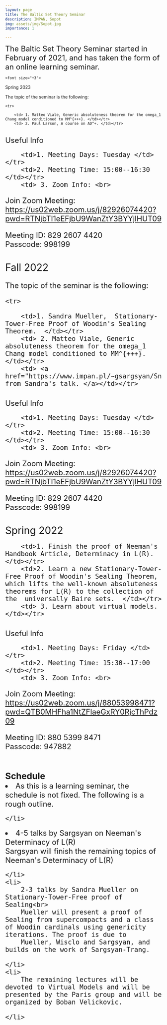 ```yaml
---
layout: page
title: The Baltic Set Theory Seminar 
description: IMPAN, Sopot
img: assets/img/Sopot.jpg
importance: 1

---
```


<font size="+2"> The Baltic Set Theory Seminar started in February of 2021, and has taken the form of an online
learning seminar. </font>
	
	<font size="+3">
 Spring 2023</font>
<table>
<tbody>

The topic of the seminar is the following:

	<tr>
	
		<td> 1. Matteo Viale, Generic absoluteness theorem for the omega_1 Chang model conditioned to MM^{+++}. </td></tr>
		<td> 2. Paul Larson, A course on AD^+. </td></tr>
	
</tbody>
</table>

<font size="+2">
 Useful Info</h3</font>
<table>
<tbody>
	<tr>
	
		<td>1. Meeting Days: Tuesday </td></tr>
		<td>2. Meeting Time: 15:00--16:30 </td></tr>
		<td> 3. Zoom Info: <br>
Join Zoom Meeting: https://us02web.zoom.us/j/82926074420?pwd=RTNjbTI1eEFjbU9WanZtY3BYYjlHUT09 <br>

Meeting ID: 829 2607 4420 <br>
Passcode: 998199</td></tr>	
</tbody>
</table>
	
	
<font size="+3">
 Fall 2022</font>
<table>
<tbody>

The topic of the seminar is the following:

	<tr>
	
		<td>1. Sandra Mueller,  Stationary-Tower-Free Proof of Woodin's Sealing Theorem.  </td></tr>
		<td> 2. Matteo Viale, Generic absoluteness theorem for the omega_1 Chang model conditioned to MM^{+++}. </td></tr>
		<td> <a href="https://www.impan.pl/~gsargsyan/Snotes.pdf">Notes from Sandra's talk. </a></td></tr>
	
</tbody>
</table>

<font size="+2">
 Useful Info</font>
<table>
<tbody>
	<tr>
	
		<td>1. Meeting Days: Tuesday </td></tr>
		<td>2. Meeting Time: 15:00--16:30 </td></tr>
		<td> 3. Zoom Info: <br>
Join Zoom Meeting: https://us02web.zoom.us/j/82926074420?pwd=RTNjbTI1eEFjbU9WanZtY3BYYjlHUT09 <br>

Meeting ID: 829 2607 4420 <br>
Passcode: 998199</td></tr>	
</tbody>
</table>
	
	
	
	
<font size="+3">	
Spring 2022</font>
<table>
<tbody>
	<tr>
	
		<td>1. Finish the proof of Neeman's Handbook Article, Determinacy in L(R).</td></tr>
		<td>2. Learn a new Stationary-Tower-Free Proof of Woodin's Sealing Theorem, which lifts the well-known absoluteness theorems for L(R) to the collection of the  universally Baire sets.  </td></tr>
		<td> 3. Learn about virtual models. </td></tr>
	


</tbody>
</table>

<font size="+2">
 Useful Info </font>
<table>
<tbody>
	<tr>
	
		<td>1. Meeting Days: Friday </td></tr>
		<td>2. Meeting Time: 15:30--17:00 </td></tr>
		<td> 3. Zoom Info: <br>
Join Zoom Meeting: https://us02web.zoom.us/j/88053998471?pwd=QTB0MHFha1NtZFlaeGxRY0RjcThPdz09 <br>

Meeting ID: 880 5399 8471 <br>
Passcode: 947882</td></tr>
	


</tbody>
</table>


 <font size="+2">
<h3 style="margin-bottom:0pt;">Schedule</h3></font>
<li>
		As this is a learning seminar, the schedule is not fixed. The following is a rough outline.
		
	</li>
	
<li>
		4-5 talks by Sargsyan on Neeman's Determinacy of L(R) <br>
		Sargsyan will finish the remaining topics of Neeman's Determinacy of L(R) 
		
	</li>
	<li>
		2-3 talks by Sandra Mueller on Stationary-Tower-Free proof of Sealing<br>
		Mueller will present a proof of Sealing from supercompacts and a class of Woodin cardinals using genericity iterations. The proof is due to
		Mueller, Wisclo and Sargsyan, and builds on the work of Sargsyan-Trang.
		
	</li>
	<li>
		The remaining lectures will be devoted to Virtual Models and will be presented by the Paris group and will be organized by Boban Velickovic.
		
	</li>
<br><br>

</body>
</html>
